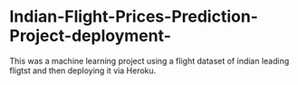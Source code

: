 # Indian-Flight-Prices-Prediction-Project-deployment-

This was a machine learning project using a flight dataset of indian leading fligtst and then deploying  it via Heroku.
